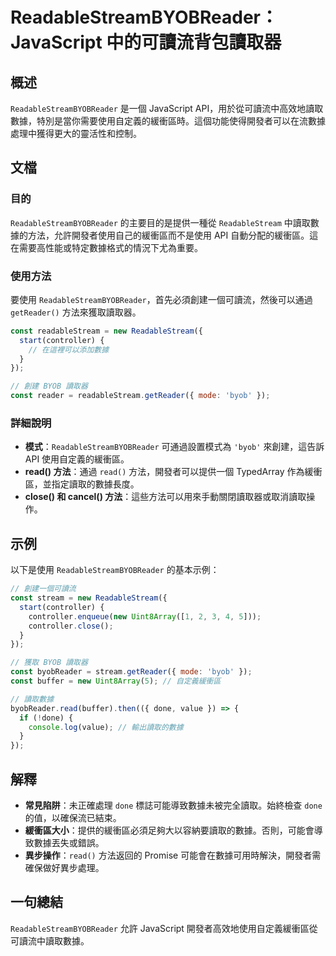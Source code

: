 <!--
Meta Description: # ReadableStreamBYOBReader：JavaScript 中的可讀流背包讀取器 ## 概述 `ReadableStreamBYOBReader` 是一個 JavaScript API，用於從可讀流中高效地讀取數據，特別是當你需要使用自定義的緩衝區時。這個功能使得開發者可以在流數據處...
Meta Keywords: readablestreambyobreader, javascript, readablestream, const, byob
-->

# ReadableStreamBYOBReader：JavaScript 中的可讀流背包讀取器

## 概述
`ReadableStreamBYOBReader` 是一個 JavaScript API，用於從可讀流中高效地讀取數據，特別是當你需要使用自定義的緩衝區時。這個功能使得開發者可以在流數據處理中獲得更大的靈活性和控制。

## 文檔
### 目的
`ReadableStreamBYOBReader` 的主要目的是提供一種從 `ReadableStream` 中讀取數據的方法，允許開發者使用自己的緩衝區而不是使用 API 自動分配的緩衝區。這在需要高性能或特定數據格式的情況下尤為重要。

### 使用方法
要使用 `ReadableStreamBYOBReader`，首先必須創建一個可讀流，然後可以通過 `getReader()` 方法來獲取讀取器。

```javascript
const readableStream = new ReadableStream({
  start(controller) {
    // 在這裡可以添加數據
  }
});

// 創建 BYOB 讀取器
const reader = readableStream.getReader({ mode: 'byob' });
```

### 詳細說明
- **模式**：`ReadableStreamBYOBReader` 可通過設置模式為 `'byob'` 來創建，這告訴 API 使用自定義的緩衝區。
- **read() 方法**：通過 `read()` 方法，開發者可以提供一個 TypedArray 作為緩衝區，並指定讀取的數據長度。
- **close() 和 cancel() 方法**：這些方法可以用來手動關閉讀取器或取消讀取操作。

## 示例
以下是使用 `ReadableStreamBYOBReader` 的基本示例：

```javascript
// 創建一個可讀流
const stream = new ReadableStream({
  start(controller) {
    controller.enqueue(new Uint8Array([1, 2, 3, 4, 5]));
    controller.close();
  }
});

// 獲取 BYOB 讀取器
const byobReader = stream.getReader({ mode: 'byob' });
const buffer = new Uint8Array(5); // 自定義緩衝區

// 讀取數據
byobReader.read(buffer).then(({ done, value }) => {
  if (!done) {
    console.log(value); // 輸出讀取的數據
  }
});
```

## 解釋
- **常見陷阱**：未正確處理 `done` 標誌可能導致數據未被完全讀取。始終檢查 `done` 的值，以確保流已結束。
- **緩衝區大小**：提供的緩衝區必須足夠大以容納要讀取的數據。否則，可能會導致數據丟失或錯誤。
- **異步操作**：`read()` 方法返回的 Promise 可能會在數據可用時解決，開發者需確保做好異步處理。

## 一句總結
`ReadableStreamBYOBReader` 允許 JavaScript 開發者高效地使用自定義緩衝區從可讀流中讀取數據。
